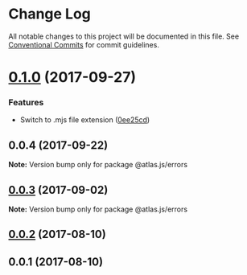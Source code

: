 # Change Log

All notable changes to this project will be documented in this file.
See [Conventional Commits](https://conventionalcommits.org) for commit guidelines.

<a name="0.1.0"></a>
# [0.1.0](https://github.com/strvcom/atlas.js/compare/@atlas.js/errors@0.0.4...@atlas.js/errors@0.1.0) (2017-09-27)


### Features

* Switch to .mjs file extension ([0ee25cd](https://github.com/strvcom/atlas.js/commit/0ee25cd))




<a name="0.0.4"></a>
## 0.0.4 (2017-09-22)




**Note:** Version bump only for package @atlas.js/errors

<a name="0.0.3"></a>
## [0.0.3](https://github.com/strvcom/atlas.js/compare/@atlas.js/errors@0.0.2...@atlas.js/errors@0.0.3) (2017-09-02)




**Note:** Version bump only for package @atlas.js/errors

<a name="0.0.2"></a>
## [0.0.2](https://github.com/strvcom/atlas.js/compare/@atlas.js/errors@0.0.1...@atlas.js/errors@0.0.2) (2017-08-10)




<a name="0.0.1"></a>
## 0.0.1 (2017-08-10)
